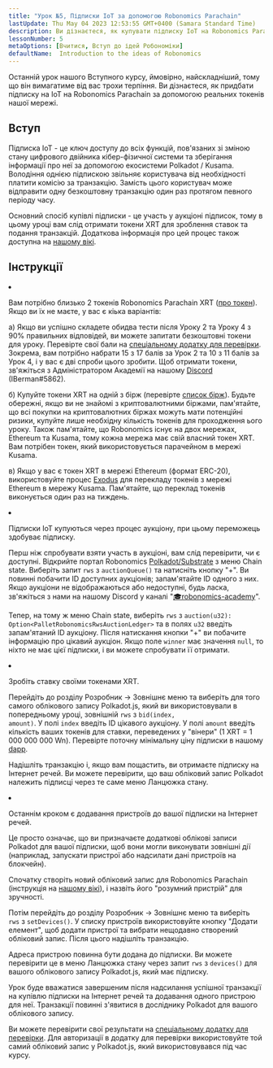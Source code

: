```yaml
---
title: "Урок №5, Підписки IoT за допомогою Robonomics Parachain"
lastUpdate: Thu May 04 2023 12:53:55 GMT+0400 (Samara Standard Time)
description: Ви дізнаєтеся, як купувати підписку IoT на Robonomics Parachain, використовуючи реальні токени нашої мережі.
lessonNumber: 5
metaOptions: [Вчитися, Вступ до ідей Робономіки]
defaultName:  Introduction to the ideas of Robonomics
---
```


Останній урок нашого Вступного курсу, ймовірно, найскладніший, тому що він вимагатиме від вас трохи терпіння. Ви дізнаєтеся, як придбати підписку на IoT на Robonomics Parachain за допомогою реальних токенів нашої мережі.


## Вступ

Підписка IoT - це ключ доступу до всіх функцій, пов'язаних зі зміною стану цифрового двійника кібер-фізичної системи та зберігання інформації про неї за допомогою екосистеми Polkadot / Kusama. Володіння однією підпискою звільняє користувача від необхідності платити комісію за транзакцію. Замість цього користувач може відправити одну безкоштовну транзакцію один раз протягом певного періоду часу.

Основний спосіб купівлі підписки - це участь у аукціоні підписок, тому в цьому уроці вам слід отримати токени XRT для зроблення ставок та подання транзакцій. Додаткова інформація про цей процес також доступна на [нашому вікі](https://wiki.robonomics.netwабоk/docs/get-subscription).

## Інструкції

<List type="numbers">

<li>

Вам потрібно близько 2 токенів Robonomics Parachain XRT ([про токен](https://robonomics.netwабоk/xrt/)). Якщо ви їх не маєте, у вас є кіька варіантів:

а) Якщо ви успішно складете обидва тести після Уроку 2 та Уроку 4 з 90% правильних відповідей, ви можете запитати безкоштовні токени для уроку. Перевірте свої бали на [спеціальному додатку для перевірки](https://lk.robonomics.academy/). Зокрема, вам потрібно набрати 15 з 17 балів за Урок 2 та 10 з 11 балів за Урок 4, і у вас є дві спроби цього зробити. Щоб отримати токени, зв'яжіться з Адміністратором Академії на нашому [Discord](https://discord.gg/xqDgG3EGm9) (IBerman#5862).

б) Купуйте токени XRT на одній з бірж (перевірте [список бірж](https://www.coingecko.com/en/coins/robonomics-network#markets/)). Будьте обережні, якщо ви не знайомі з криптовалютними біржами, пам'ятайте, що всі покупки на криптовалютних біржах можуть мати потенційні ризики, купуйте лише необхідну кількість токенів для проходження ього уроку. Також пам'ятайте, що Robonomics існує на двох мережах, Ethereum та Kusama, тому кожна мережа має свій власний токен XRT. Вам потрібен токен, який використовується парачейном в мережі Kusama.

в) Якщо у вас є токен XRT в мережі Ethereum (формат ERC-20), використовуйте процес [Exodus](https://old.dapp.robonomics.network/#/exodus) для перекладу токенів з мережі Ethereum в мережу Kusama. Пам'ятайте, що переклад токенів виконується один раз на тиждень.

</li>

<li>

Підписки IoT купуються через процес аукціону, при цьому переможець здобуває підписку.

Перш ніж спробувати взяти участь в аукціоні, вам слід перевірити, чи є доступні. Відкрийте портал Robonomics [Polkadot/Substrate](https://polkadot.js.org/apps/?rpc=wss%3A%2F%2Fkusama.rpc.robonomics.network%2F#/chainstate) з меню Chain state. Виберіть запит <code>rws</code> з <code>auctionQueue()</code> та натисніть кнопку "+". Ви повинні побачити ID доступних аукціонів; запам'ятайте ID одного з них. Якщо аукціони не відображаються або недоступні, будь ласка, зв'яжіться з нами на нашому Discord у каналі "[🎓robonomics-academy](https://discord.com/channels/803947358492557312/803947358492557315)".

Тепер, на тому ж меню Chain state, виберіть <code>rws</code> з <code>auction(u32): Option&lt;PalletRobonomicsRwsAuctionLedger&gt;</code> та в полях <code>u32</code> введіть запам'ятаний ID аукціону. Після натискання кнопки "+" ви побачите інформацію про цікавий аукціон. Якщо поле <code>winner</code> має значення <code>null</code>, то ніхто не має цієї підписки, і ви можете спробувати її отримати.

</li>

<li>

Зробіть ставку своїми токенами XRT.

Перейдіть до розділу Розробник -> Зовнішнє меню та виберіть для того самого облікового запису Polkadot.js, який ви використовували в попередньому уроці, зовнішній <code>rws</code> з <code>bid(index, amount)</code>. У полі <code>index</code> введіть ID цікавого аукціону. У полі <code>amount</code> введіть кількість ваших токенів для ставки, переведених у "вінери" (1 XRT = 1 000 000 000 Wn). Перевірте поточну мінімальну ціну підписки в нашому [dapp](https://dapp.robonomics.network/#/subscription). 

Надішліть транзакцію і, якщо вам пощастить, ви отримаєте підписку на Інтернет речей. Ви можете перевірити, що ваш обліковий запис Polkadot належить підписці через те саме меню Ланцюжка стану.

</li>

<li>

Останнім кроком є додавання пристроїв до вашої підписки на Інтернет речей.

Це просто означає, що ви призначаєте додаткові облікові записи Polkadot для вашої підписки, щоб вони могли виконувати зовнішні дії (наприклад, запускати пристрої або надсилати дані пристроїв на блокчейн).

Спочатку створіть новий обліковий запис для Robonomics Parachain (інструкція на [нашому вікі](https://wiki.robonomics.network/docs/create-account-in-dapp/)), і назвіть його "розумний пристрій" для зручності.

Потім перейдіть до розділу Розробник -> Зовнішнє меню та виберіть <code> rws</code> з <code>setDevices()</code>. У списку пристроїв використовуйте кнопку "Додати елемент", щоб додати пристрої та вибрати нещодавно створений обліковий запис. Після цього надішліть транзакцію.

Адреса пристрою повинна бути додана до підписки. Ви можете перевірити це в меню Ланцюжка стану через запит <code>rws</code> з <code>devices()</code> для вашого облікового запису Polkadot.js, який має підписку.

</li>

</List>

<Result>

Урок буде вважатися завершеним після надсилання успішної транзакції на купівлю підписки на Інтернет речей та додавання одного пристрою для неї. Транзакції повинні з'явитися в досліднику Polkadot для вашого облікового запису.

Ви можете перевірити свої результати на [спеціальному додатку для перевірки](https://lk.robonomics.academy/). Для авторизації в додатку для перевірки використовуйте той самий обліковий запис у Polkadot.js, який використовувався під час курсу.

</Result>